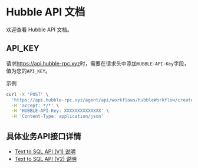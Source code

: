 # Hubble API 文档

欢迎查看 Hubble API 文档。

## API_KEY

请求<https://api.hubble-rpc.xyz>时，需要在请求头中添加`HUBBLE-API-Key`字段，值为您的`API_KEY`。

示例
```bash
curl -X 'POST' \
  'https://api.hubble-rpc.xyz/agent/api/workflows/hubbleWorkflow/create-run' \
  -H 'accept: */*' \
  -H 'HUBBLE-API-Key: XXXXXXXXXXXXXX' \
  -H 'Content-Type: application/json'
```

## 具体业务API接口详情

- [Text to SQL API (V1) 说明](text2sql/README.md)
- [Text to SQL API (V2) 说明](text2sql_v2/README.md)

